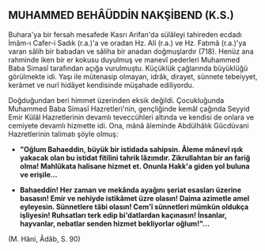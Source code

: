 ## MUHAMMED BEHÂÜDDİN NAKŞİBEND (K.S.)

Buhara'ya bir fersah mesafede Kasrı Arifan'da sülâleyi tahireden ecdadı İmâm-ı Cafer-i Sadık (r.a.)'a ve oradan Hz. Ali (r.a.) ve Hz. Fatımâ (r.a.)'ya varan sâlih bir babadan ve sâliha bir ana­dan doğmuşlardır (718). Henüz ana rahminde iken bir er kokusu duyulmuş ve manevî pederleri Muhammed Baba Simasî tarafından açığa vurul­muştu. Küçüklük çağlarında büyüklüğü görül­mekte idi. Yaşı ile mütenasip olmayan, idrâk, dirayet, sünnete tebeiyyet, kerâmet ve nurî hidâyet kendisinde müşahade ediliyordu.

Doğduğundan beri himmet üzerinden eksik de­ğildi. Çocukluğunda Muhammed Baba Simasî Hazretleri'nin, gençliğinde kemâl çağında Seyyid Emir Külâl Hazretlerinin devamlı teveccühleri al­tında ve kendisi de onlara ve cemiyete devamlı hizmette idi. Ona, mânâ âleminde Abdülhâlık Gûcdüvani Hazretlerinin talimatı şöyle olmuş:

- **"Oğlum Bahaeddin, büyük bir istidada sa­hipsin. Âleme mânevî ışık yakacak olan bu isti­dat fitilini tahrik lâzımdır. Zikrullahtan bir an fariğ olma! Mahlûkata halisane hizmet et. Onun­la Hakk'a giden yol buluna ve erişile...**

- **Bahaeddin! Her zaman ve mekânda ayağını şeriat esasları üzerine basasın! Emir ve nehiyde istikâmet üzre olasın! Daima azimetle amel eyleyesin. Sünnetlere tâbi olasın! Cem'î sünnetleri mümkün oldukça işliyesin! Ruhsatları terk edip bi'datlardan kaçınasın! İnsanlar, hayvanlar, ne­batlar senden hizmet bekliyorlar oğlum!"...**

(M. Hâni, Âdâb, S. 90)
